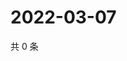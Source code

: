 # 2022-03-07

共 0 条

<!-- BEGIN WEIBO -->
<!-- 最后更新时间 Mon Mar 07 2022 22:14:05 GMT+0800 (China Standard Time) -->

<!-- END WEIBO -->
